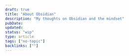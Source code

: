 ```yaml
---
draft: true
title: "About Obsidian"
description: "My thoughts on Obsidian and the mindset"
pubDate:
updated:
status: "wip"
type: article
tags: ["no-topic"]
backlinks: [""]
---
```

